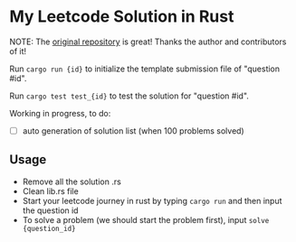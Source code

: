 # My Leetcode Solution in Rust

NOTE: The [original repository](https://github.com/aylei/leetcode-rust) is great! Thanks the author and contributors of it!

Run `cargo run {id}` to initialize the template submission file of "question #id".

Run `cargo test test_{id}` to test the solution for "question #id".

Working in progress, to do:

- [ ] auto generation of solution list (when 100 problems solved)

## Usage

* Remove all the solution .rs
* Clean lib.rs file
* Start your leetcode journey in rust by typing `cargo run` and then input the question id
* To solve a problem (we should start the problem first), input `solve {question_id}`
